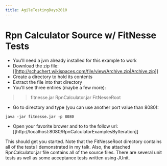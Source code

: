 ```yaml
---
title: AgileTestingDays2010
---
```

# Rpn Calculator Source w/ FitNesse Tests

* You'll need a jvm already installed for this example to work
* Download the zip file: [[http://schuchert.wikispaces.com/file/view/Archive.zip|Archive.zip]]
* Create a directory to hold its contents
* Extract the file into that directory
* You'll see three entires (maybe a few more):
>> fitnesse.jar
>> RpnCalculator.jar
>> FitNesseRoot
* Go to directory and type (you can use another port value than 8080):
```
java -jar fitnesse.jar -p 8080
```
* Open your favorite brower and to to the follow url: [[http://localhost:8080/RpnCalculatorExamplesByIteration]]

This should get you started. Note that the FitNesseRoot directory contains all of the tests I demonstrated in my talk. Also, the attached RpnCalculator.jar file contains all of the source files. There are several unit tests as well as some acceptance tests written using JUnit.